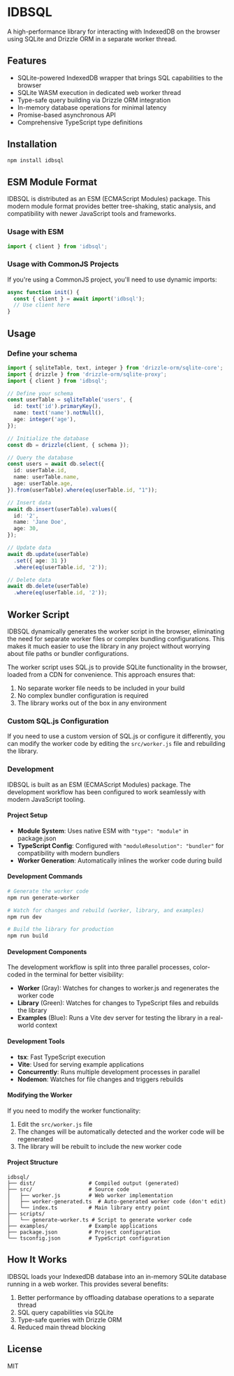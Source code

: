 # IDBSQL

A high-performance library for interacting with IndexedDB on the browser using SQLite and Drizzle ORM in a separate worker thread.

## Features

- SQLite-powered IndexedDB wrapper that brings SQL capabilities to the browser
- SQLite WASM execution in dedicated web worker thread
- Type-safe query building via Drizzle ORM integration
- In-memory database operations for minimal latency
- Promise-based asynchronous API
- Comprehensive TypeScript type definitions

## Installation

```bash
npm install idbsql
```

## ESM Module Format

IDBSQL is distributed as an ESM (ECMAScript Modules) package. This modern module format provides better tree-shaking, static analysis, and compatibility with newer JavaScript tools and frameworks.

### Usage with ESM

```javascript
import { client } from 'idbsql';
```

### Usage with CommonJS Projects

If you're using a CommonJS project, you'll need to use dynamic imports:

```javascript
async function init() {
  const { client } = await import('idbsql');
  // Use client here
}
```

## Usage

### Define your schema

```typescript
import { sqliteTable, text, integer } from 'drizzle-orm/sqlite-core';
import { drizzle } from 'drizzle-orm/sqlite-proxy';
import { client } from 'idbsql';

// Define your schema
const userTable = sqliteTable('users', {
  id: text('id').primaryKey(),
  name: text('name').notNull(),
  age: integer('age'),
});

// Initialize the database
const db = drizzle(client, { schema });

// Query the database
const users = await db.select({
  id: userTable.id,
  name: userTable.name,
  age: userTable.age,
}).from(userTable).where(eq(userTable.id, "1"));

// Insert data
await db.insert(userTable).values({
  id: '2',
  name: 'Jane Doe',
  age: 30,
});

// Update data
await db.update(userTable)
  .set({ age: 31 })
  .where(eq(userTable.id, '2'));

// Delete data
await db.delete(userTable)
  .where(eq(userTable.id, '2'));
```

## Worker Script

IDBSQL dynamically generates the worker script in the browser, eliminating the need for separate worker files or complex bundling configurations. This makes it much easier to use the library in any project without worrying about file paths or bundler configurations.

The worker script uses SQL.js to provide SQLite functionality in the browser, loaded from a CDN for convenience. This approach ensures that:

1. No separate worker file needs to be included in your build
2. No complex bundler configuration is required
3. The library works out of the box in any environment

### Custom SQL.js Configuration

If you need to use a custom version of SQL.js or configure it differently, you can modify the worker code by editing the `src/worker.js` file and rebuilding the library.

### Development

IDBSQL is built as an ESM (ECMAScript Modules) package. The development workflow has been configured to work seamlessly with modern JavaScript tooling.

#### Project Setup

- **Module System**: Uses native ESM with `"type": "module"` in package.json
- **TypeScript Config**: Configured with `"moduleResolution": "bundler"` for compatibility with modern bundlers
- **Worker Generation**: Automatically inlines the worker code during build

#### Development Commands

```bash
# Generate the worker code
npm run generate-worker

# Watch for changes and rebuild (worker, library, and examples)
npm run dev

# Build the library for production
npm run build
```

#### Development Components

The development workflow is split into three parallel processes, color-coded in the terminal for better visibility:

- **Worker** (Gray): Watches for changes to worker.js and regenerates the worker code
- **Library** (Green): Watches for changes to TypeScript files and rebuilds the library
- **Examples** (Blue): Runs a Vite dev server for testing the library in a real-world context

#### Development Tools

- **tsx**: Fast TypeScript execution
- **Vite**: Used for serving example applications
- **Concurrently**: Runs multiple development processes in parallel
- **Nodemon**: Watches for file changes and triggers rebuilds

#### Modifying the Worker

If you need to modify the worker functionality:

1. Edit the `src/worker.js` file
2. The changes will be automatically detected and the worker code will be regenerated
3. The library will be rebuilt to include the new worker code

#### Project Structure

```
idbsql/
├── dist/                 # Compiled output (generated)
├── src/                  # Source code
│   ├── worker.js         # Web worker implementation
│   ├── worker-generated.ts  # Auto-generated worker code (don't edit)
│   └── index.ts          # Main library entry point
├── scripts/
│   └── generate-worker.ts # Script to generate worker code
├── examples/             # Example applications
├── package.json          # Project configuration
└── tsconfig.json         # TypeScript configuration
```

## How It Works

IDBSQL loads your IndexedDB database into an in-memory SQLite database running in a web worker. This provides several benefits:

1. Better performance by offloading database operations to a separate thread
2. SQL query capabilities via SQLite
3. Type-safe queries with Drizzle ORM
4. Reduced main thread blocking

## License

MIT
